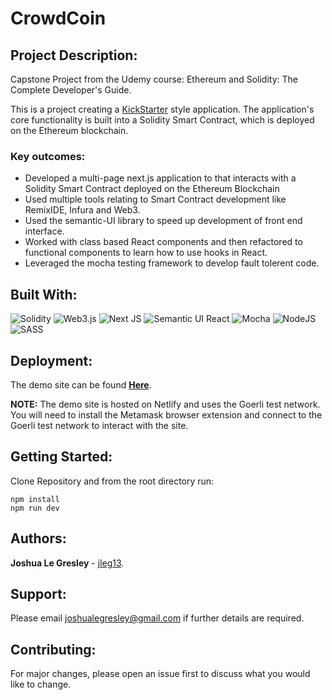 # CrowdCoin

## Project Description:

Capstone Project from the Udemy course: Ethereum and Solidity: The Complete Developer's Guide.

This is a project creating a [KickStarter](https://www.kickstarter.com/) style application. The application's core functionality is built into a Solidity Smart Contract, which is deployed on the Ethereum blockchain.

### Key outcomes:

- Developed a multi-page next.js application to that interacts with a Solidity Smart Contract deployed on the Ethereum Blockchain
- Used multiple tools relating to Smart Contract development like RemixIDE, Infura and Web3.
- Used the semantic-UI library to speed up development of front end interface.
- Worked with class based React components and then refactored to functional components to learn how to use hooks in React.
- Leveraged the mocha testing framework to develop fault tolerent code.

## Built With:

![Solidity](https://img.shields.io/badge/Solidity-%23363636.svg?style=for-the-badge&logo=solidity&logoColor=white)
![Web3.js](https://img.shields.io/badge/web3.js-F16822?style=for-the-badge&logo=web3.js&logoColor=white)
![Next JS](https://img.shields.io/badge/Next-black?style=for-the-badge&logo=next.js&logoColor=white)
![Semantic UI React](https://img.shields.io/badge/Semantic%20UI%20React-%2335BDB2.svg?style=for-the-badge&logo=SemanticUIReact&logoColor=white)
![Mocha](https://img.shields.io/badge/-mocha-%238D6748?style=for-the-badge&logo=mocha&logoColor=white)
![NodeJS](https://img.shields.io/badge/node.js-6DA55F?style=for-the-badge&logo=node.js&logoColor=white)
![SASS](https://img.shields.io/badge/SASS-hotpink.svg?style=for-the-badge&logo=SASS&logoColor=white)

## Deployment:

The demo site can be found [**Here**](https://grand-treacle-7b4fe2.netlify.app/).

**NOTE:** The demo site is hosted on Netlify and uses the Goerli test network. You will need to install the Metamask browser extension and connect to the Goerli test network to interact with the site.

## Getting Started:

Clone Repository and from the root directory run:

```
npm install
npm run dev
```

## Authors:

**Joshua Le Gresley** - [jleg13](https://https://github.com/jleg13).

## Support:
Please email joshualegresley@gmail.com if further details are required.

## Contributing:
For major changes, please open an issue first to discuss what you would like to change.
